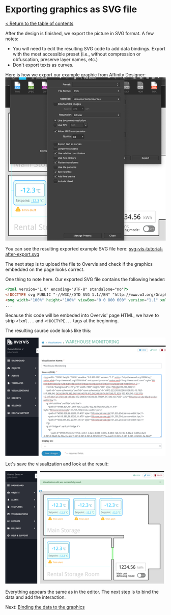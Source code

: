 # Exporting graphics as SVG file

[< Return to the table of contents](../README.md)

After the design is finished, we export the picture in SVG format. A few notes:
* You will need to edit the resulting SVG code to add data bindings. Export with the most accessible preset (i.e., without compression or obfuscation, preserve layer names, etc.)
* Don't export texts as curves.

Here is how we export our example graphic from Affinity Designer:
![Export settings](img-export.png)

You can see the resulting exported example SVG file here: [svg-vis-tutorial-after-export.svg](svg-vis-tutorial-after-export.svg)

The next step is to upload the file to Overvis and check if the graphics embedded on the page looks correct.

One thing to note here. Our exported SVG file contains the following header:

```html
<?xml version="1.0" encoding="UTF-8" standalone="no"?>
<!DOCTYPE svg PUBLIC "-//W3C//DTD SVG 1.1//EN" "http://www.w3.org/Graphics/SVG/1.1/DTD/svg11.dtd">
<svg width="100%" height="100%" viewBox="0 0 800 600" version="1.1" xmlns="http://www.w3.org/2000/svg" xmlns:xlink="http://www.w3.org/1999/xlink" xml:space="preserve" xmlns:serif="http://www.serif.com/" style="fill-rule:evenodd;clip-rule:evenodd;stroke-linecap:round;stroke-linejoin:round;stroke-miterlimit:1.5;">
...
```

Because this code will be embeded into Overvis' page HTML, we have to strip `<?xml...` and `<!DOCTYPE...` tags at the beginning.

The resulting source code looks like this:

![First upload of static version](img-first-try.png)

Let's save the visualization and look at the result:

![Static version displayed](img-first-try-view.png)

Everything appears the same as in the editor. The next step is to bind the data and add the interaction.

Next: [Binding the data to the graphics](../03-bind-data/README.md)
